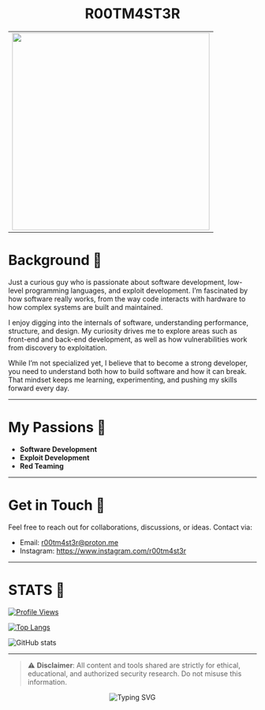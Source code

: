 <!-- Optional animated header -->
<!-- To add a GIF banner, uncomment and replace the URL below -->
<!-- <img src="https://yourdomain.com/banner.gif" alt="Banner GIF" width="100%"> -->

<h1 align="center">R00TM4ST3R</h1>
<table align="center">
  <tr>
    <td>
      <img src="https://i.pinimg.com/1200x/44/64/fa/4464fa9fa98e2bc02297d3fe688b757a.jpg" width="400" />
    </td>
</table>



# Background 🏴
Just a curious guy who is passionate about software development, low-level programming languages, and exploit development. I’m fascinated by how software really works, from the way code interacts with hardware to how complex systems are built and maintained.

I enjoy digging into the internals of software, understanding performance, structure, and design. My curiosity drives me to explore areas such as front-end and back-end development, as well as how vulnerabilities work from discovery to exploitation.

While I’m not specialized yet, I believe that to become a strong developer, you need to understand both how to build software and how it can break. That mindset keeps me learning, experimenting, and pushing my skills forward every day.

---

# My Passions 🏴
- **Software Development** 
- **Exploit Development** 
- **Red Teaming** 

---

# Get in Touch 🏴
Feel free to reach out for collaborations, discussions, or ideas. Contact via:

- Email: r00tm4st3r@proton.me  <!-- Replace with your actual email -->
- Instagram: https://www.instagram.com/r00tm4st3r <!-- Replace with actual Instagram -->

---

# STATS 🏴

[![Profile Views](https://komarev.com/ghpvc/?username=r00tm4st3r)](https://github.com/r00tm4st3r)

[![Top Langs](https://github-readme-stats.vercel.app/api/top-langs/?username=r00tm4st3r&layout=compact&theme=dark)](https://github.com/r00tm4st3r)

![GitHub stats](https://github-readme-stats.vercel.app/api?username=r00tm4st3r&show_icons=true&theme=dark)

---

> ⚠️ **Disclaimer**: All content and tools shared are strictly for ethical, educational, and authorized security research. Do not misuse this information.

<p align="center">
  <img src="https://readme-typing-svg.demolab.com?font=Fira+Code&size=20&pause=1000&center=true&vCenter=true&width=800&lines=First+understand+the+offense...;Then+build+stronger+defense.+%F0%9F%8F%B4" alt="Typing SVG" />
</p>
